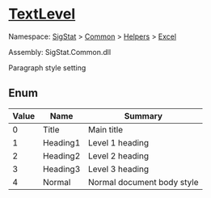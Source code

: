 # [TextLevel](./TextLevel.md)
Namespace: [SigStat]() > [Common](./../../README.md) > [Helpers](./../README.md) > [Excel](./README.md)

Assembly: SigStat.Common.dll


Paragraph style setting

##	Enum

| Value | Name | Summary | 
| --- | --- | --- | 
| 0<div style="pointer-events:none; cursor:default; width=200;"></div>| Title| Main title<div style="pointer-events:none; cursor:default; width=200;"></div>| <br>
| 1<div style="pointer-events:none; cursor:default; width=200;"></div>| Heading1| Level 1 heading<div style="pointer-events:none; cursor:default; width=200;"></div>| <br>
| 2<div style="pointer-events:none; cursor:default; width=200;"></div>| Heading2| Level 2 heading<div style="pointer-events:none; cursor:default; width=200;"></div>| <br>
| 3<div style="pointer-events:none; cursor:default; width=200;"></div>| Heading3| Level 3 heading<div style="pointer-events:none; cursor:default; width=200;"></div>| <br>
| 4<div style="pointer-events:none; cursor:default; width=200;"></div>| Normal| Normal document body style<div style="pointer-events:none; cursor:default; width=200;"></div>| <br>


